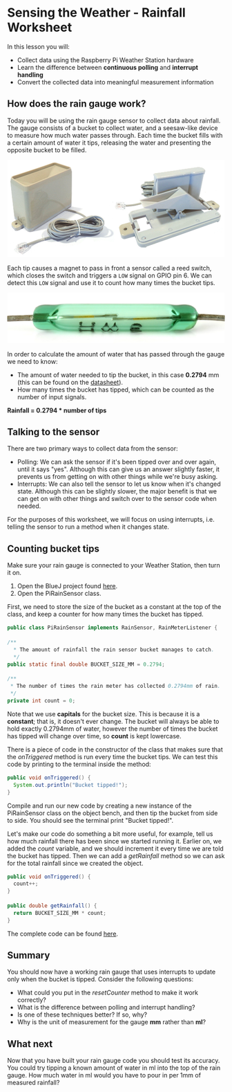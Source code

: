 # Sensing the Weather - Rainfall Worksheet

In this lesson you will:

- Collect data using the Raspberry Pi Weather Station hardware
- Learn the difference between **continuous polling** and **interrupt handling**
- Convert the collected data into meaningful measurement information

## How does the rain gauge work?

Today you will be using the rain gauge sensor to collect data about rainfall. The gauge consists of a bucket to collect water, and a seesaw-like device to measure how much water passes through. Each time the bucket fills with a certain amount of water it tips, releasing the water and presenting the opposite bucket to be filled.

  ![](images/rain_gauge_both.jpg)

Each tip causes a magnet to pass in front a sensor called a reed switch, which closes the switch and triggers a `LOW` signal on GPIO pin 6. We can detect this `LOW` signal and use it to count how many times the bucket tips.

  ![](images/reed_switch.jpg)

In order to calculate the amount of water that has passed through the gauge we need to know:

  - The amount of water needed to tip the bucket, in this case **0.2794** mm (this can be found on the [datasheet](https://www.argentdata.com/files/80422_datasheet.pdf)).
  - How many times the bucket has tipped, which can be counted as the number of input signals.

  **Rainfall = 0.2794 * number of tips**

## Talking to the sensor

There are two primary ways to collect data from the sensor:

* Polling: We can ask the sensor if it's been tipped over and over again, until it says "yes".
Although this can give us an answer slightly faster, it prevents us from getting on with other things while we're busy asking.
* Interrupts: We can also tell the sensor to let us know when it's changed state. Although this can be slightly slower, the major benefit is that we can get on with other things and switch over to the sensor code when needed.

For the purposes of this worksheet, we will focus on using interrupts, i.e. telling the sensor to run a method when it changes state.

## Counting bucket tips

Make sure your rain gauge is connected to your Weather Station, then turn it on.

1. Open the BlueJ project found [here](https://bluej.org/raspberrypi/WeatherStation/lesson-1/initial.jar).
1. Open the PiRainSensor class.

First, we need to store the size of the bucket as a constant at the top of the class, and keep a counter for how many times the bucket has tipped.
  ```java
  public class PiRainSensor implements RainSensor, RainMeterListener {

  /**
	* The amount of rainfall the rain sensor bucket manages to catch.
	*/
  public static final double BUCKET_SIZE_MM = 0.2794;

  /**
   * The number of times the rain meter has collected 0.2794mm of rain.
   */
  private int count = 0;

  ```
Note that we use **capitals** for the bucket size. This is because it is a **constant**; that is, it doesn't ever change. The bucket will always be able to hold exactly 0.2794mm of water, however the number of times the bucket has tipped will change over time, so **count** is kept lowercase.

There is a piece of code in the 
constructor of the class that makes sure that the *onTriggered* method is run every time the bucket tips.
We can test this code by printing to the terminal inside the method:

  ```java
  public void onTriggered() {
    System.out.println("Bucket tipped!");
  }
  ```

Compile and run our new code by creating a new instance of the PiRainSensor class on the object bench,
and then tip the bucket from side to side. You should see the terminal print "Bucket tipped!".

Let's make our code do something a bit more useful, for example, tell us how much rainfall there has been since we started running it.
Earlier on, we added the *count* variable, and we should increment it every time we are told the bucket has tipped.
Then we can add a *getRainfall* method so we can ask for the total rainfall since we created the object.

  ```java
  public void onTriggered() {
    count++;
  }
  
  public double getRainfall() {
    return BUCKET_SIZE_MM * count;
  }
  ```

The complete code can be found [here](https://bluej.org/raspberrypi/WeatherStation/lesson-1/complete.jar).

## Summary

You should now have a working rain gauge that uses interrupts to update only when the bucket is tipped.
Consider the following questions:
* What could you put in the *resetCounter* method to make it work correctly?
* What is the difference between polling and interrupt handling?
* Is one of these techniques better? If so, why?
* Why is the unit of measurement for the gauge **mm** rather than **ml**?

## What next

Now that you have built your rain gauge code you should test its accuracy. You could try tipping a known amount of water in ml into the top of the rain gauge. How much water in ml would you have to pour in per 1mm of measured rainfall?
